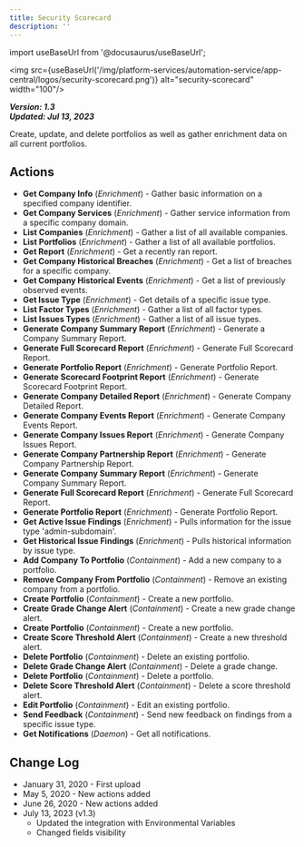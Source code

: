 ```yaml
---
title: Security Scorecard
description: ''
---
```

import useBaseUrl from '@docusaurus/useBaseUrl';

<img src={useBaseUrl('/img/platform-services/automation-service/app-central/logos/security-scorecard.png')} alt="security-scorecard" width="100"/>

***Version: 1.3  
Updated: Jul 13, 2023***

Create, update, and delete portfolios as well as gather enrichment data on all current portfolios.

## Actions

* **Get Company Info** (*Enrichment*) - Gather basic information on a specified company identifier.
* **Get Company Services** (*Enrichment*) - Gather service information from a specific company domain.
* **List Companies** (*Enrichment*) - Gather a list of all available companies.
* **List Portfolios** (*Enrichment*) - Gather a list of all available portfolios.
* **Get Report** (*Enrichment*) - Get a recently ran report.
* **Get Company Historical Breaches** (*Enrichment*) - Get a list of breaches for a specific company.
* **Get Company Historical Events** (*Enrichment*) - Get a list of previously observed events.
* **Get Issue Type** (*Enrichment*) - Get details of a specific issue type.
* **List Factor Types** (*Enrichment*) - Gather a list of all factor types.
* **List Issues Types** (*Enrichment*) - Gather a list of all issue types.
* **Generate Company Summary Report** (*Enrichment*) - Generate a Company Summary Report.
* **Generate Full Scorecard Report** (*Enrichment*) - Generate Full Scorecard Report.
* **Generate Portfolio Report** (*Enrichment*) - Generate Portfolio Report.
* **Generate Scorecard Footprint Report** (*Enrichment*) - Generate Scorecard Footprint Report.
* **Generate Company Detailed Report** (*Enrichment*) - Generate Company Detailed Report.
* **Generate Company Events Report** (*Enrichment*) - Generate Company Events Report.
* **Generate Company Issues Report** (*Enrichment*) - Generate Company Issues Report.
* **Generate Company Partnership Report** (*Enrichment*) - Generate Company Partnership Report.
* **Generate Company Summary Report** (*Enrichment*) - Generate Company Summary Report.
* **Generate Full Scorecard Report** (*Enrichment*) - Generate Full Scorecard Report.
* **Generate Portfolio Report** (*Enrichment*) - Generate Portfolio Report.
* **Get Active Issue Findings** (*Enrichment*) - Pulls information for the issue type 'admin-subdomain'.
* **Get Historical Issue Findings** (*Enrichment*) - Pulls historical information by issue type.
* **Add Company To Portfolio** (*Containment*) - Add a new company to a portfolio.
* **Remove Company From Portfolio** (*Containment*) - Remove an existing company from a portfolio.
* **Create Portfolio** (*Containment*) - Create a new portfolio.
* **Create Grade Change Alert** (*Containment*) - Create a new grade change alert.
* **Create Portfolio** (*Containment*) - Create a new portfolio.
* **Create Score Threshold Alert** (*Containment*) - Create a new threshold alert.
* **Delete Portfolio** (*Containment*) - Delete an existing portfolio.
* **Delete Grade Change Alert** (*Containment*) - Delete a grade change.
* **Delete Portfolio** (*Containment*) - Delete a portfolio.
* **Delete Score Threshold Alert** (*Containment*) - Delete a score threshold alert.
* **Edit Portfolio** (*Containment*) - Edit an existing portfolio.
* **Send Feedback** (*Containment*) - Send new feedback on findings from a specific issue type.
* **Get Notifications** (*Daemon*) - Get all notifications.

## Change Log

* January 31, 2020 - First upload
* May 5, 2020 - New actions added
* June 26, 2020 - New actions added
* July 13, 2023 (v1.3)
	+ Updated the integration with Environmental Variables
	+ Changed fields visibility
